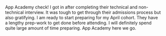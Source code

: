 App Academy check! I got in after completing their technical and non-technical interview. It was tough to get through their admissions process but also gratifying. I am ready to start preparing for my April cohort. They have a lengthy prep-work to get done before attending. I will definitely spend quite large amount of time preparing. App Academy here we go.
